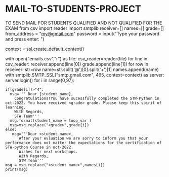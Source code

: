 # MAIL-TO-STUDENTS-PROJECT
TO SEND MAIL FOR STUDENTS QUALIFIED AND NOT QUALIFIED FOR THE EXAM
from csv import reader
import smtplib
receiver=[]
names=[]
grade=[]
from_address = "my@gmail.com"
password = input("Type your password and press enter: ")

context = ssl.create_default_context()

with open("emails.csv","r") as file:
  csv_reader=reader(file)
  for line in csv_reader:
      receiver.append(line[0])
      grade.append(line[1])
  for row in receiver:
      str=row
      name=str.split('@')[0].split('+')[1]
      names.append(name)
with smtplib.SMTP_SSL("smtp.gmail.com", 465, context=context) as server:
  server.login()
  for i in range(0,97):
    
    if(grade[i])>"4":
      msg=''' Dear {student_name},
        Congratulations!You have sucessfully completed the STW-Python in oct-2022. You have received <grade> grade. Please keep this spirit of learning.
        With Regards,
        STW Team'''
      msg.format(student_name = loop_var )
      msg=msg.replace("<grade>",grade[i])
    else:
       msg='''Dear <student name>,
          After your evluation we are sorry to inform you that your performance does not matter the expectations for the certification of STW-python Course in oct-2022.
          Wishes for next workshops.
          With Regards, 
          STW Team'''
    msg = msg.replace("<student name>",names[i])
    print(msg)
